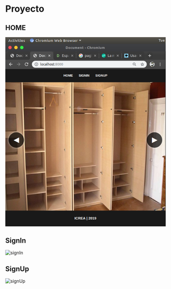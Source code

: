 # **Proyecto**

## **HOME**

![HOME](../img/home.png)

## **SignIn**

![signIn](../img/SingIn.png)

## **SignUp**

![signUp](../img/singUp.png)